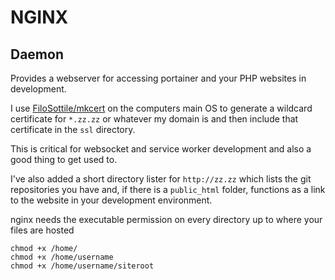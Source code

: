 # NGINX

## Daemon

Provides a webserver for accessing portainer and your PHP websites in development.

I use [FiloSottile/mkcert](https://github.com/FiloSottile/mkcert) on the computers main OS to generate a wildcard certificate for `*.zz.zz` or whatever my domain is and then include that certificate in the `ssl` directory.

This is critical for websocket and service worker development and also a good thing to get used to.

I've also added a short directory lister for `http://zz.zz` which lists the git repositories you have and, if there is a `public_html` folder, functions as a link to the website in your development environment.

nginx needs the executable permission on every directory up to where your files are hosted

```
chmod +x /home/
chmod +x /home/username
chmod +x /home/username/siteroot
```
